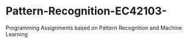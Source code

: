 # Pattern-Recognition-EC42103-
Programming Assignments based on Pattern Recognition and Machine Learning
